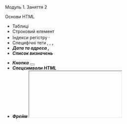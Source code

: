 Модуль 1. Заняття 2

Основи HTML

- Таблиці
- Строковий елемент <span>
- Індекси регістру <sup>, <sub>
- Специфічні теги <em>, <i>, <strong>, <b>
- Дата та адреса <time>, <address>
- Список визначень <dl>
- Кнопка <button>
- Спецсимволи HTML
- Фрейм <iframe>
- Медіаконтент <video>, <audio>
